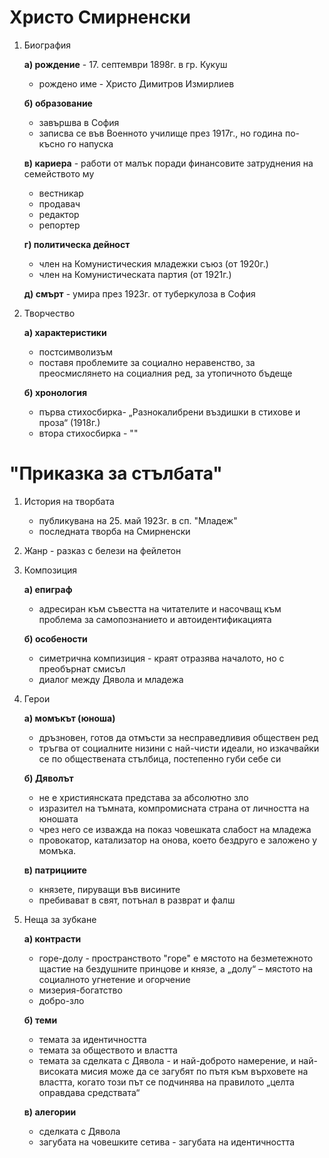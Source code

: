 # Христо Смирненски
1. Биография 
	
	**а) рождение** - 17. септември 1898г. в гр. Кукуш
	- рождено име - Христо Димитров Измирлиев
	
	**б) образование**
	- завършва в София
	- записва се във Военното училище през 1917г., но година по-късно го напуска
	
	**в) кариера** - работи от малък поради финансовите затруднения на семейството му
	- вестникар
	- продавач
	- редактор
	- репортер
	
	**г) политическа дейност**
	- член на Комунистическия младежки съюз (от 1920г.)
	- член на Комунистическата партия (от 1921г.)
	
	**д) смърт** - умира през 1923г. от туберкулоза в София

2. Творчество 
	
	**а) характеристики**
	- постсимволизъм
	- поставя проблемите за социално неравенство, за преосмислянето на социалния ред, за утопичното бъдеще
	
	**б) хронология**
	- първа стихосбирка- „Разнокалибрени въздишки в стихове и проза“ (1918г.)
	- втора стихосбирка - ""

# "Приказка за стълбата"
1. История на творбата
	- публикувана на 25. май 1923г. в сп. "Младеж"
	- последната творба на Смирненски

2. Жанр - разказ с белези на фейлетон

3. Композиция 
	
	**а) епиграф**
	- адресиран към съвестта на читателите и насочващ към проблема за самопознанието и автоидентификацията
	
	**б) особености**
	- симетрична компизиция - краят отразява началото, но с преобърнат смисъл
	- диалог между Дявола и младежа

4. Герои
	
	**а) момъкът (юноша)**
	- дръзновен, готов да отмъсти за несправедливия обществен ред
	- тръгва от социалните низини с най-чисти идеали, но изкачвайки се по обществената стълбица, постепенно губи себе си
	
	**б) Дяволът**
	- не е християнската представа за абсолютно зло
	- изразител на тъмната, компромисната страна от личността на юношата
	- чрез него се изважда на показ човешката слабост на младежа
	- провокатор, катализатор на онова, което бездруго е заложено у момъка.
	
	**в) патрициите**
	- князете, пируващи във висините
	- пребивават в свят, потънал в разврат и фалш

5. Неща за зубкане
	
	**а) контрасти**
	- горе-долу - пространството "горе" е мястото на безметежното щастие на бездушните принцове и князе, а „долу“ – мястото на социалното угнетение и огорчение
	- мизерия-богатство
	- добро-зло
	
	**б) теми**
	- темата за идентичността
	- темата за обществото и властта
	- темата за сделката с Дявола - и най-доброто намерение, и най-високата мисия може да се загубят по пътя към върховете на властта, когато този път се подчинява на правилото „целта оправдава средствата“
	
	**в) алегории**
	- сделката с Дявола
	- загубата на човешките сетива - загубата на идентичността